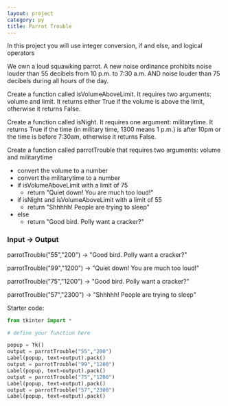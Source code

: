 ```yaml
---
layout: project
category: py
title: Parrot Trouble
---
```

In this project you will use integer conversion, if and else, and logical operators

We own a loud squawking parrot. A new noise ordinance prohibits noise louder than 55 decibels from 10 p.m. to 7:30 a.m. AND noise louder than 75 decibels during all hours of the day.

Create a function called isVolumeAboveLimit. It requires two arguments: volume and limit. It returns either True if the volume is above the limit, otherwise it returns False.

Create a function called isNight. It requires one argument: militarytime. It returns True if the time (in military time, 1300 means 1 p.m.) is after 10pm or the time is before 7:30am, otherwise it returns False.

Create a function called parrotTrouble that requires two arguments: volume and militarytime
- convert the volume to a number
- convert the militarytime to a number
- if isVolumeAboveLimit with a limit of 75
  - return "Quiet down! You are much too loud!"
- if isNight and isVolumeAboveLimit with a limit of 55
  - return "Shhhhh! People are trying to sleep"
- else
  - return "Good bird. Polly want a cracker?"


### Input &rarr; Output

parrotTrouble("55","200") &rarr; "Good bird. Polly want a cracker?"

parrotTrouble("99","1200") &rarr; "Quiet down! You are much too loud!"

parrotTrouble("75","1200") &rarr; "Good bird. Polly want a cracker?"

parrotTrouble("57","2300") &rarr; "Shhhhh! People are trying to sleep"

Starter code:
```python
from tkinter import *

# define your function here

popup = Tk()
output = parrotTrouble("55","200")
Label(popup, text=output).pack()
output = parrotTrouble("99","1200")
Label(popup, text=output).pack()
output = parrotTrouble("75","1200")
Label(popup, text=output).pack()
output = parrotTrouble("57","2300")
Label(popup, text=output).pack()
```
